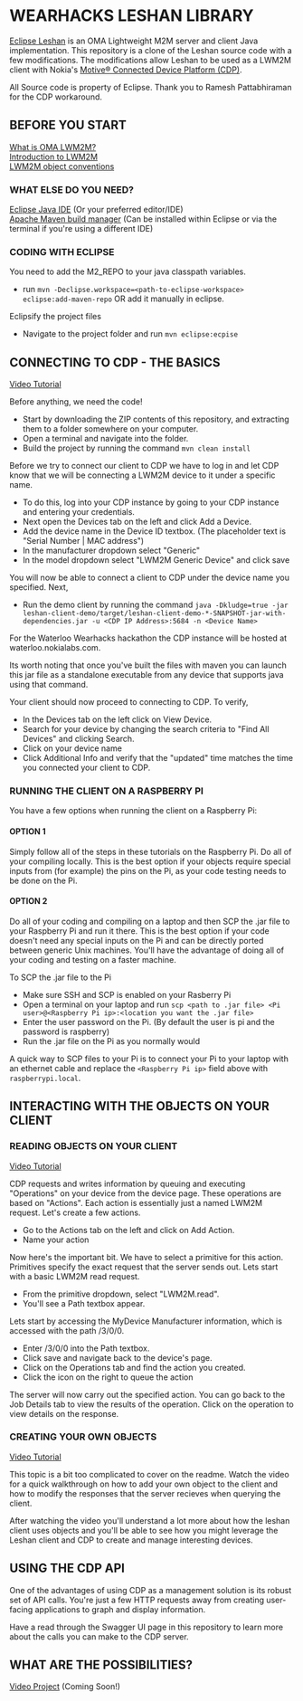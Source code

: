 # WEARHACKS LESHAN LIBRARY
[Eclipse Leshan](https://eclipse.org/leshan) is an OMA Lightweight M2M server and client Java implementation. 
This repository is a clone of the Leshan source code with a few modifications.
The modifications allow Leshan to be used as a LWM2M client with Nokia's [Motive® Connected Device Platform (CDP)](https://networks.nokia.com/solutions/connected-device-platform).

All Source code is property of Eclipse. Thank you to Ramesh Pattabhiraman for the CDP workaround.

## BEFORE YOU START
[What is OMA LWM2M?](http://www.openmobilealliance.org/wp/overviews/lightweightm2m_overview.html)  
[Introduction to LWM2M](http://fr.slideshare.net/zdshelby/oma-lightweightm2-mtutorial)  
[LWM2M object conventions](http://www.openmobilealliance.org/wp/OMNA/LwM2M/LwM2MRegistry.html)  

### WHAT ELSE DO YOU NEED?
[Eclipse Java IDE](https://eclipse.org/downloads/packages/eclipse-ide-java-developers/neon2) (Or your preferred editor/IDE)    
[Apache Maven build manager](https://maven.apache.org/) (Can be installed within Eclipse or via the terminal if you're using a different IDE)    

### CODING WITH ECLIPSE

You need to add the M2_REPO to your java classpath variables.

- run `mvn -Declipse.workspace=<path-to-eclipse-workspace> eclipse:add-maven-repo` OR add it manually in eclipse.

Eclipsify the project files 

- Navigate to the project folder and run `mvn eclipse:ecpise`

## CONNECTING TO CDP - THE BASICS
[Video Tutorial](https://vimeo.com/204568989)

Before anything, we need the code!

- Start by downloading the ZIP contents of this repository, and extracting them to a folder somewhere on your computer.  
- Open a terminal and navigate into the folder.   
- Build the project by running the command `mvn clean install`  

Before we try to connect our client to CDP we have to log in and let CDP know that we will be connecting a LWM2M device to it under a specific name.  

- To do this, log into your CDP instance by going to your CDP instance and entering your credentials.  
- Next open the Devices tab on the left and click Add a Device.   
- Add the device name in the Device ID textbox. (The placeholder text is "Serial Number | MAC address")
- In the manufacturer dropdown select "Generic"
- In the model dropdown select "LWM2M Generic Device" and click save  

You will now be able to connect a client to CDP under the device name you specified. Next,

- Run the demo client by running the command `java -Dkludge=true -jar leshan-client-demo/target/leshan-client-demo-*-SNAPSHOT-jar-with-dependencies.jar -u <CDP IP Address>:5684 -n <Device Name>` 

For the Waterloo Wearhacks hackathon the CDP instance will be hosted at waterloo.nokialabs.com.

Its worth noting that once you've built the files with maven you can launch this jar file as a standalone executable from any device that supports java using that command.  

Your client should now proceed to connecting to CDP. To verify,

- In the Devices tab on the left click on View Device.
- Search for your device by changing the search criteria to "Find All Devices" and clicking Search.
- Click on your device name
- Click Additional Info and verify that the "updated" time matches the time you connected your client to CDP. 

### RUNNING THE CLIENT ON A RASPBERRY PI

You have a few options when running the client on a Raspberry Pi:

#### OPTION 1

Simply follow all of the steps in these tutorials on the Raspberry Pi. Do all of your compiling locally. This is the best option if your objects require special inputs from (for example) the pins on the Pi, as your code testing needs to be done on the Pi. 

#### OPTION 2 

Do all of your coding and compiling on a laptop and then SCP the .jar file to your Raspberry Pi and run it there. This is the best option if your code doesn't need any special inputs on the Pi and can be directly ported between generic Unix machines. You'll have the advantage of doing all of your coding and testing on a faster machine. 

To SCP the .jar file to the Pi

- Make sure SSH and SCP is enabled on your Rasberry Pi
- Open a terminal on your laptop and run `scp <path to .jar file> <Pi user>@<Raspberry Pi ip>:<location you want the .jar file>`
- Enter the user password on the Pi. (By default the user is pi and the password is raspberry)
- Run the .jar file on the Pi as you normally would

A quick way to SCP files to your Pi is to connect your Pi to your laptop with an ethernet cable and replace the `<Raspberry Pi ip>` field above with `raspberrypi.local`.

## INTERACTING WITH THE OBJECTS ON YOUR CLIENT

### READING OBJECTS ON YOUR CLIENT
[Video Tutorial](https://vimeo.com/205581549)  

CDP requests and writes information by queuing and executing "Operations" on your device from the device page. These operations are based on "Actions". Each action is essentially just a named LWM2M request. Let's create a few actions.

- Go to the Actions tab on the left and click on Add Action.
- Name your action 

Now here's the important bit. We have to select a primitive for this action. Primitives specify the exact request that the server sends out. Lets start with a basic LWM2M read request. 

- From the primitive dropdown, select "LWM2M.read".
- You'll see a Path textbox appear.

Lets start by accessing the MyDevice Manufacturer information, which is accessed with the path /3/0/0. 

- Enter /3/0/0 into the Path textbox.
- Click save and navigate back to the device's page.
- Click on the Operations tab and find the action you created.
- Click the icon on the right to queue the action

The server will now carry out the specified action. You can go back to the Job Details tab to view the results of the operation. Click on the operation to view details on the response.

### CREATING YOUR OWN OBJECTS 
[Video Tutorial](https://vimeo.com/206150211)

This topic is a bit too complicated to cover on the readme. Watch the video for a quick walkthrough on how to add your own object to the client and how to modify the responses that the server recieves when querying the client. 

After watching the video you'll understand a lot more about how the leshan client uses objects and you'll be able to see how you might leverage the Leshan client and CDP to create and manage interesting devices.

## USING THE CDP API

One of the advantages of using CDP as a management solution is its robust set of API calls. You're just a few HTTP requests away from creating user-facing applications to graph and display information.

Have a read through the Swagger UI page in this repository to learn more about the calls you can make to the CDP server.

## WHAT ARE THE POSSIBILITIES?
[Video Project](https://google.ca) (Coming Soon!)





